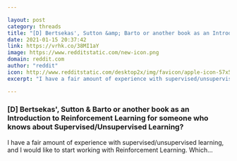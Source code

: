 ```yaml
---

layout: post
category: threads
title: "[D] Bertsekas', Sutton &amp; Barto or another book as an Introduction to Reinforcement Learning for someone who knows about Supervised/Unsupervised Learning?"
date: 2021-01-15 20:37:42
link: https://vrhk.co/38MI1aY
image: https://www.redditstatic.com/new-icon.png
domain: reddit.com
author: "reddit"
icon: http://www.redditstatic.com/desktop2x/img/favicon/apple-icon-57x57.png
excerpt: "I have a fair amount of experience with supervised/unsupervised learning, and I would like to start working with Reinforcement Learning. Which..."

---
```


### [D] Bertsekas', Sutton &amp; Barto or another book as an Introduction to Reinforcement Learning for someone who knows about Supervised/Unsupervised Learning?

I have a fair amount of experience with supervised/unsupervised learning, and I would like to start working with Reinforcement Learning. Which...
